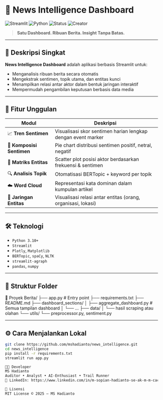 # 🧠 News Intelligence Dashboard

![Streamlit](https://img.shields.io/badge/Powered%20By-Streamlit-red?logo=streamlit)
![Python](https://img.shields.io/badge/Built%20With-Python-blue?logo=python)
![Status](https://img.shields.io/badge/Status-Active-brightgreen)
![Creator](https://img.shields.io/badge/Creator-MS%20Hadianto-orange)

> **Satu Dashboard. Ribuan Berita. Insight Tanpa Batas.**

---

## 🌟 Deskripsi Singkat

**News Intelligence Dashboard** adalah aplikasi berbasis Streamlit untuk:
- Menganalisis ribuan berita secara otomatis
- Mengekstrak sentimen, topik utama, dan entitas kunci
- Menampilkan relasi antar aktor dalam bentuk jaringan interaktif
- Mempermudah pengambilan keputusan berbasis data media

---

## 🚀 Fitur Unggulan

| Modul | Deskripsi |
|-------|-----------|
| 📈 **Tren Sentimen** | Visualisasi skor sentimen harian lengkap dengan event marker |
| 🧠 **Komposisi Sentimen** | Pie chart distribusi sentimen positif, netral, negatif |
| 🧬 **Matriks Entitas** | Scatter plot posisi aktor berdasarkan frekuensi & sentimen |
| 🔍 **Analisis Topik** | Otomatisasi BERTopic + keyword per topik |
| ☁️ **Word Cloud** | Representasi kata dominan dalam kumpulan artikel |
| 🔗 **Jaringan Entitas** | Visualisasi relasi antar entitas (orang, organisasi, lokasi) |

---

## 🛠️ Teknologi

- `Python 3.10+`
- `Streamlit`
- `Plotly`, `Matplotlib`
- `BERTopic`, `spaCy`, `NLTK`
- `streamlit-agraph`
- `pandas`, `numpy`

---

## 🧩 Struktur Folder
📁 Proyek Berita/
├── app.py # Entry point
├── requirements.txt
├── README.md
├── dashboard_sections/
│ ├── aggregate_dashboard.py # Semua tampilan dashboard
│ └── ...
├── data/
│ └── hasil scraping atau olahan
└── utils/
└── preprocessor.py, sentiment.py


---

## ⚙️ Cara Menjalankan Lokal

```bash
git clone https://github.com/mshadianto/news_intelligence.git
cd news_intelligence
pip install -r requirements.txt
streamlit run app.py

👨‍💻 Developer
MS Hadianto
Auditor • Analyst • AI-Enthusiast • Trail Runner
🔗 LinkedIn: https://www.linkedin.com/in/m-sopian-hadianto-se-ak-m-m-cacp%C2%AE-ccfa%C2%AE-qia%C2%AE-ca%C2%AE-grcp%C2%AE-grca%C2%AE-cgp%C2%AE-2ab1a718/

🪪 Lisensi
MIT License © 2025 — MS Hadianto